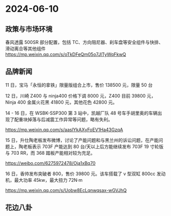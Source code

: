 
# 2024-06-10

## 政策与市场环境

春风透露 500SR 部分配置，包括 TC、方向阻尼器、刹车盘等安全组件与快排、滑动离合等其他组件
https://mp.weixin.qq.com/s/oTkDFeQm05o7JlTyWqFkwQ

## 品牌新闻

11 日，宝马「永恒的拿铁」限量版组合上市，售价 138500 元，限量 50 台

12 日，川崎 Z400 与 ninja400 价格下调 8000 元，Z400 目前 39800 元，Ninja 400 金属火花黑 41800 元，其他花色 42800 元。

14 - 16 日，在 WSBK-SSP300 第 3 站中，凯越厂队 48 号车手胡里奥的车辆出现了配重块掉落与后减震工作异常等问题，略有失利。

https://mp.weixin.qq.com/s/aaslYkAXyFoEV1Ha43GzqA

15 日，升仕陶老板发布微博，讨论了产能问题和与黑兰州的诉讼问题，在产能问题上，陶老板表示 703F 产能达到 80 台/天以上后方能继续发布 703F 19 寸轮版与 703 RR，而 368 踏板产能相对较为充足。

https://weibo.com/6275972478/Oja1xBq70

16 日，香帅发布突破者 800，售价 39800 元。该车搭载了 v 型双缸 800cc 发动机，最大功率 45kw，最大扭力 72N·m

https://mp.weixin.qq.com/s/Uobw8EcLqnwqsax-wGVJhQ

## 花边八卦
